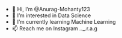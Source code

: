- 👋 Hi, I’m @Anurag-Mohanty123
- 👀 I’m interested in Data Science
- 🌱 I’m currently learning Machine Learning
- 📫 Reach me on Instagram _._._.r.a.g

<!---
Anurag-Mohanty123/Anurag-Mohanty123 is a ✨ special ✨ repository because its `README.md` (this file) appears on your GitHub profile.
You can click the Preview link to take a look at your changes.
--->
